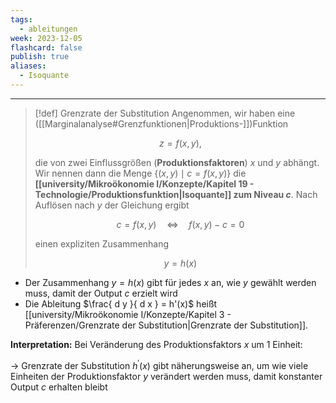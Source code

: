 ```yaml
---
tags:
  - ableitungen
week: 2023-12-05
flashcard: false
publish: true
aliases:
  - Isoquante
---
```

***

> [!def] Grenzrate der Substitution 
> Angenommen, wir haben eine ([[Marginalanalyse#Grenzfunktionen|Produktions-]])Funktion
> 
> $$
> z = f(x, y),
> $$
> 
> die von zwei Einflussgrößen (**Produktionsfaktoren**) $x \text{ und } y$ abhängt. Wir nennen dann die Menge $\{(x, y) \mid c=f(x, y)\}$ die **[[university/Mikroökonomie I/Konzepte/Kapitel 19 - Technologie/Produktionsfunktion|Isoquante]] zum Niveau $c$**.
> Nach Auflösen nach $y$ der Gleichung ergibt 
> 
> $$
> c = f(x, y) \quad \Leftrightarrow \quad f(x, y) - c = 0
> $$
> 
> einen expliziten Zusammenhang
> 
> $$
> y = h(x)
> $$

- Der Zusammenhang $y = h(x)$ gibt für jedes $x$ an, wie $y$ gewählt werden muss, damit der Output $c$ erzielt wird
- Die Ableitung $\frac{ d y }{ d x } = h'(x)$ heißt [[university/Mikroökonomie I/Konzepte/Kapitel 3 - Präferenzen/Grenzrate der Substitution|Grenzrate der Substitution]].

**Interpretation:**
Bei Veränderung des Produktionsfaktors $x$ um 1 Einheit:

$\rightarrow$ Grenzrate der Substitution $h^{\prime}(x)$ gibt näherungsweise an, um wie viele Einheiten der Produktionsfaktor $y$ verändert werden muss, damit konstanter Output $c$ erhalten bleibt